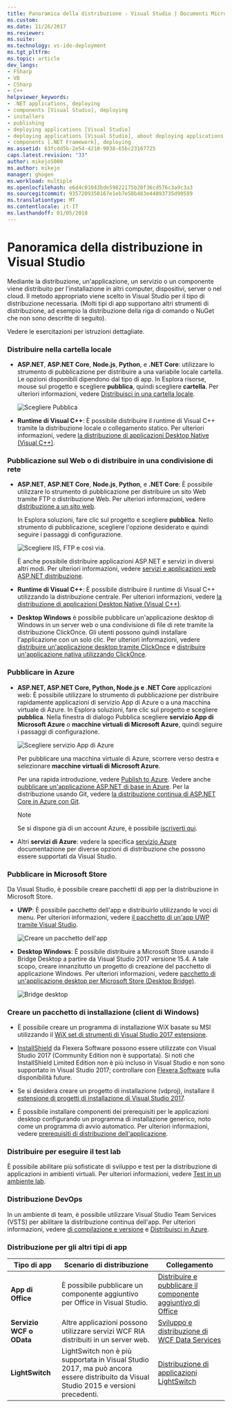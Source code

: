 ```yaml
---
title: Panoramica della distribuzione - Visual Studio | Documenti Microsoft
ms.custom: 
ms.date: 11/26/2017
ms.reviewer: 
ms.suite: 
ms.technology: vs-ide-deployment
ms.tgt_pltfrm: 
ms.topic: article
dev_langs:
- FSharp
- VB
- CSharp
- C++
helpviewer_keywords:
- .NET applications, deploying
- components [Visual Studio], deploying
- installers
- publishing
- deploying applications [Visual Studio]
- deploying applications [Visual Studio], about deploying applications
- components [.NET Framework], deploying
ms.assetid: 63fcdd5b-2e54-4210-9038-65bc23167725
caps.latest.revision: "33"
author: mikejo5000
ms.author: mikejo
manager: ghogen
ms.workload: multiple
ms.openlocfilehash: e6d4c01043bde59822175b20f36cd576c3a9c3a3
ms.sourcegitcommit: 9357209350167e1eb7e50b483e44893735d90589
ms.translationtype: MT
ms.contentlocale: it-IT
ms.lasthandoff: 01/05/2018
---
```

# <a name="deployment-overview-in-visual-studio"></a>Panoramica della distribuzione in Visual Studio

Mediante la distribuzione, un'applicazione, un servizio o un componente viene distribuito per l'installazione in altri computer, dispositivi, server o nel cloud. Il metodo appropriato viene scelto in Visual Studio per il tipo di distribuzione necessaria. (Molti tipi di app supportano altri strumenti di distribuzione, ad esempio la distribuzione della riga di comando o NuGet che non sono descritte di seguito).

Vedere le esercitazioni per istruzioni dettagliate.

### <a name="deploy-to-local-folder"></a>Distribuire nella cartella locale

- **ASP.NET**, **ASP.NET Core**, **Node.js**, **Python**, e **.NET Core**: utilizzare lo strumento di pubblicazione per distribuire a una variabile locale cartella. Le opzioni disponibili dipendono dal tipo di app. In Esplora risorse, mouse sul progetto e scegliere **pubblica**, quindi scegliere **cartella**. Per ulteriori informazioni, vedere [Distribuisci in una cartella locale](quickstart-deploy-to-local-folder.md).

    ![Scegliere Pubblica](../deployment/media/quickstart-publish.png)

- **Runtime di Visual C++**: È possibile distribuire il runtime di Visual C++ tramite la distribuzione locale o collegamento statico. Per ulteriori informazioni, vedere [la distribuzione di applicazioni Desktop Native (Visual C++)](/cpp/ide/deploying-native-desktop-applications-visual-cpp). 

### <a name="publish-to-web-or-deploy-to-network-share"></a>Pubblicazione sul Web o di distribuire in una condivisione di rete

- **ASP.NET**, **ASP.NET Core**, **Node.js**, **Python**, e **.NET Core**: È possibile utilizzare lo strumento di pubblicazione per distribuire un sito Web tramite FTP o distribuzione Web. Per ulteriori informazioni, vedere [distribuzione a un sito web](quickstart-deploy-to-a-web-site.md).

    In Esplora soluzioni, fare clic sul progetto e scegliere **pubblica**. Nello strumento di pubblicazione, scegliere l'opzione desiderato e quindi seguire i passaggi di configurazione.

    ![Scegliere IIS, FTP e così via.](../deployment/media/quickstart-publish-iis-ftp.png)

    È anche possibile distribuire applicazioni ASP.NET e servizi in diversi altri modi. Per ulteriori informazioni, vedere [servizi e applicazioni web ASP.NET distribuzione](http://www.asp.net/aspnet/overview/deployment).

- **Runtime di Visual C++**: È possibile distribuire il runtime di Visual C++ utilizzando la distribuzione centrale. Per ulteriori informazioni, vedere [la distribuzione di applicazioni Desktop Native (Visual C++)](/cpp/ide/deploying-native-desktop-applications-visual-cpp). 

- **Desktop Windows** è possibile pubblicare un'applicazione desktop di Windows in un server web o una condivisione di file di rete tramite la distribuzione ClickOnce. Gli utenti possono quindi installare l'applicazione con un solo clic. Per ulteriori informazioni, vedere [distribuire un'applicazione desktop tramite ClickOnce](how-to-publish-a-clickonce-application-using-the-publish-wizard.md) e [distribuire un'applicazione nativa utilizzando ClickOnce](/cpp/ide/clickonce-deployment-for-visual-cpp-applications).

### <a name="publish-to-azure"></a>Pubblicare in Azure

- **ASP.NET, ASP.NET Core, Python, Node.js e .NET Core** applicazioni web: È possibile utilizzare lo strumento di pubblicazione per distribuire rapidamente applicazioni di servizio App di Azure o a una macchina virtuale di Azure. In Esplora soluzioni, fare clic sul progetto e scegliere **pubblica**. Nella finestra di dialogo Pubblica scegliere **servizio App di Microsoft Azure** o **macchine virtuali di Microsoft Azure**, quindi seguire i passaggi di configurazione.

    ![Scegliere servizio App di Azure](../deployment/media/quickstart-publish-azure.png "scegliere servizio App di Azure")

    Per pubblicare una macchina virtuale di Azure, scorrere verso destra e selezionare **macchine virtuali di Microsoft Azure**.

    Per una rapida introduzione, vedere [Publish to Azure](quickstart-deploy-to-azure.md). Vedere anche [pubblicare un'applicazione ASP.NET di base in Azure](/aspnet/core/tutorials/publish-to-azure-webapp-using-vs). Per la distribuzione usando Git, vedere [la distribuzione continua di ASP.NET Core in Azure con Git](/aspnet/core/publishing/azure-continuous-deployment).

    > [!NOTE]
    > Se si dispone già di un account Azure, è possibile [iscriverti qui](https://azure.microsoft.com/free/?ref=microsoft.com&utm_source=microsoft.com&utm_medium=doc&utm_campaign=visualstudio).

- Altri **servizi di Azure**: vedere la specifica [servizio Azure](/azure/#pivot=products) documentazione per diverse opzioni di distribuzione che possono essere supportati da Visual Studio.

### <a name="publish-to-microsoft-store"></a>Pubblicare in Microsoft Store

Da Visual Studio, è possibile creare pacchetti di app per la distribuzione in Microsoft Store.

- **UWP**: È possibile pacchetto dell'app e distribuirlo utilizzando le voci di menu. Per ulteriori informazioni, vedere [il pacchetto di un'app UWP tramite Visual Studio](/windows/uwp/packaging/packaging-uwp-apps).

    ![Creare un pacchetto dell'app](../deployment/media/feature-tour-create-app-package.jpg)

- **Desktop Windows**: È possibile distribuire a Microsoft Store usando il Bridge Desktop a partire da Visual Studio 2017 versione 15.4. A tale scopo, creare innanzitutto un progetto di creazione del pacchetto di applicazione Windows. Per ulteriori informazioni, vedere [pacchetto di un'applicazione desktop per Microsoft Store (Desktop Bridge)](/windows/uwp/porting/desktop-to-uwp-packaging-dot-net).

    ![Bridge desktop](../deployment/media/feature-tour-desktop-bridge.png)

### <a name="create-an-installer-package-windows-client"></a>Creare un pacchetto di installazione (client di Windows)

- È possibile creare un programma di installazione WiX basate su MSI utilizzando il [WiX set di strumenti di Visual Studio 2017 estensione](https://marketplace.visualstudio.com/items?itemName=RobMensching.WixToolsetVisualStudio2017Extension).

- [InstallShield](https://www.flexerasoftware.com/producer/products/software-installation/installshield-software-installer/tab/requirements) da Flexera Software possono essere utilizzate con Visual Studio 2017 (Community Edition non è supportata). Si noti che InstallShield Limited Edition non è più incluso in Visual Studio e non sono supportato in Visual Studio 2017; controllare con [Flexera Software](http://learn.flexerasoftware.com/content/IS-EVAL-InstallShield-Limited-Edition-Visual-Studio) sulla disponibilità future.

- Se si desidera creare un progetto di installazione (vdproj), installare il [estensione di progetti di installazione di Visual Studio 2017](https://marketplace.visualstudio.com/items?itemName=VisualStudioProductTeam.MicrosoftVisualStudio2017InstallerProjects#overview).

- È possibile installare componenti dei prerequisiti per le applicazioni desktop configurando un programma di installazione generico, noto come un programma di avvio automatico. Per ulteriori informazioni, vedere [prerequisiti di distribuzione dell'applicazione](../deployment/application-deployment-prerequisites.md).

### <a name="deploy-to-test-lab"></a>Distribuire per eseguire il test lab

È possibile abilitare più sofisticate di sviluppo e test per la distribuzione di applicazioni in ambienti virtuali. Per ulteriori informazioni, vedere [Test in un ambiente lab](../test/lab-management/using-a-lab-environment-for-your-application-lifecycle.md).

### <a name="devops-deployment"></a>Distribuzione DevOps

In un ambiente di team, è possibile utilizzare Visual Studio Team Services (VSTS) per abilitare la distribuzione continua dell'app. Per ulteriori informazioni, vedere [di compilazione e versione](/vsts/build-release/index) e [Distribuisci in Azure](/vsts/deploy-azure/index).

### <a name="deployment-for-other-app-types"></a>Distribuzione per gli altri tipi di app

| Tipo di app | Scenario di distribuzione | Collegamento |
| --- | --- | --- |
| **App di Office** | È possibile pubblicare un componente aggiuntivo per Office in Visual Studio. | [Distribuire e pubblicare il componente aggiuntivo di Office](https://dev.office.com/docs/add-ins/publish/publish) |
| **Servizio WCF o OData**  | Altre applicazioni possono utilizzare servizi WCF RIA distribuiti in un server web. | [Sviluppo e distribuzione di WCF Data Services](/dotnet/framework/data/wcf/developing-and-deploying-wcf-data-services) |
| **LightSwitch** | LightSwitch non è più supportata in Visual Studio 2017, ma può ancora essere distribuito da Visual Studio 2015 e versioni precedenti. | [Distribuzione di applicazioni LightSwitch](http://msdn.microsoft.com/Library/4818d933-295c-4ecc-9148-7ad9ca28dcdb) | 

